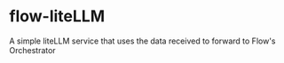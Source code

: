 # flow-liteLLM
A simple liteLLM service that uses the data received to forward to Flow's Orchestrator
